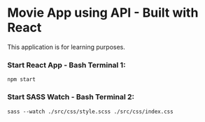 # Movie App using API - Built with React

This application is for learning purposes.

### Start React App - Bash Terminal 1:

`npm start`

### Start SASS Watch - Bash Terminal 2:

`sass --watch ./src/css/style.scss ./src/css/index.css`
